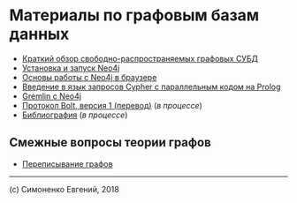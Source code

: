 # Материалы по графовым базам данных

- [Краткий обзор свободно-распространяемых графовых СУБД](./graph-databases-short-review.md)
- [Установка и запуск Neo4j](./neo4j-install-and-run.md)
- [Основы работы с Neo4j в браузере](./neo4j-basics-with-browser.md)
- [Введение в язык запросов Cypher с параллельным кодом на Prolog](./cypher-intro.md)
- [Gremlin с Neo4j](./gremlin-with-neo4j.md)
- [Протокол Bolt, версия 1 (перевод)](./bolt-protocol-v1.md) (_в процессе_)
- [Библиография](./bibliography.md) (_в процессе_)

## Смежные вопросы теории графов

- [Переписывание графов](./graph-rewriting.wiki)

---

(c) Симоненко Евгений, 2018
